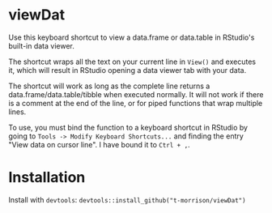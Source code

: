 # viewDat


Use this keyboard shortcut to view a data.frame or data.table in RStudio's built-in data viewer.
	
The shortcut wraps all the text on your current line in `View()` and executes it, which will result in RStudio opening a data viewer tab with your data.
	
The shortcut will work as long as the complete line returns a data.frame/data.table/tibble when executed normally. It will not work if there is a comment at the end of the line, or for piped functions that wrap multiple lines.
	
To use, you must bind the function to a keyboard shortcut in RStudio by going to `Tools -> Modify Keyboard Shortcuts...` and finding the entry "View data on cursor line". I have bound it to `Ctrl + ,`.

# Installation

Install with `devtools`: `devtools::install_github("t-morrison/viewDat")`